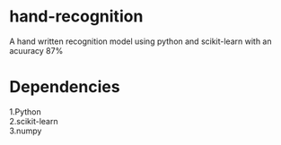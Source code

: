 # hand-recognition
A hand written recognition model using python and scikit-learn with an acuuracy 87%

# Dependencies
1.Python<br>
2.scikit-learn<br>
3.numpy


